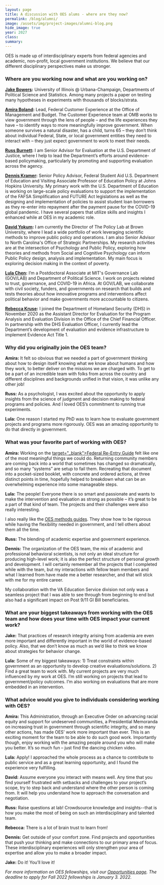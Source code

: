```yaml
---	
layout: page	
title: A discussion with OES alums - where are they now?
permalink: /blog/alumni/	
image: /assets/img/project-images/alumni-blog.png
hide_image: true
year: 2027
class:	
summary: 	
---	
```

OES is made up of interdisciplinary experts from federal agencies and academic, non-profit, local government institutions. We believe that our different disciplinary perspectives make us stronger. 

### Where are you working now and what are you working on? 

**<a href="https://oes.gsa.gov/team/jake-bowers/" target="_blank">Jake Bowers</a>:** University of Illinois @ Urbana-Champaign, Departments of Political Science and Statistics. Among many projects a paper on testing many hypotheses in experiments with thousands of blocks/strata.

**<a href="https://oes.gsa.gov/team/amira-boland/" target="_blank">Amira Boland</a>:** Lead, Federal Customer Experience at the Office of Management and Budget. The Customer Experience team at OMB works to view government through the lens of people – and the life experiences they have – to identify ways to more meaningfully improve government. When someone survives a natural disaster, has a child, turns 65 – they don’t think about individual Federal, State, or local government entities they need to interact with – they just expect government to work to meet their needs.

**<a href="https://oes.gsa.gov/team/russ-burnett/" target="_blank">Russ Burnett</a>:** I am Senior Advisor for Evaluation at the U.S. Department of Justice, where I help to lead the Department’s efforts around evidence-based policymaking, particularly by promoting and supporting evaluation across the agency.

**<a href="https://oes.gsa.gov/team/dennis-kramer/" target="_blank">Dennis Kramer</a>:** Senior Policy Advisor, Federal Student Aid U.S. Department of Education and Visiting Associate Professor of Education Policy at Johns Hopkins University. My primary work with the U.S. Department of Education is working on large-scale policy evaluations to support the implementation of the FAFSA Simplification and FUTURE Act legislations as well as the designing and implementation of policies to assist student loan borrowers as they re-enter into repayment after the payment pause for the COVID-19 global pandemic. I have several papers that utilize skills and insights I enhanced while at OES in my academic role.

**<a href="https://oes.gsa.gov/team/david-yokum/" target="_blank">David Yokum</a>:** I am currently the Director of The Policy Lab at Brown University, where I lead a wide portfolio of work leveraging scientific methods to improve public policy and operations. I am also Senior Advisor to North Carolina's Office of Strategic Partnerships. My research activities are at the intersection of Psychology and Public Policy, exploring how theories and methods from Social and Cognitive Psychology can inform Public Policy design, analysis and implementation. My main focus is exploring decision making in the context of poverty.

**<a href="https://oes.gsa.gov/team/nuole-chen/" target="_blank">Lula Chen</a>:** I’m a Postdoctoral Associate at MIT's Governance Lab (GOV/LAB) and Department of Political Science.  I work on projects related to trust, governance, and COVID-19 in Africa.  At GOV/LAB, we collaborate with civil society, funders, and governments on research that builds and tests theories about how innovative programs and interventions affect political behavior and make governments more accountable to citizens.

**<a href="https://oes.gsa.gov/team/rebecca-kruse/" target="_blank">Rebecca Kruse</a>:** I joined the Department of Homeland Security (DHS) in November 2020 as the Assistant Director for Evaluation for the Program Analysis and Evaluation Division in the Office of the Chief Financial Officer. In partnership with the DHS Evaluation Officer, I currently lead the Department’s development of evaluation and evidence infrastructure to implement Evidence Act Title 1. 


### Why did you originally join the OES team?

**Amira:** It felt so obvious that we needed a part of government thinking about how to design itself knowing what we know about humans and how they work, to better deliver on the missions we are charged with. To get to be a part of an incredible team with folks from across the country and different disciplines and backgrounds unified in that vision, it was unlike any other job!

**Russ:** As a psychologist, I was excited about the opportunity to apply insights from the science of judgment and decision making to federal programs and policies. And I loved OES’s commitment to running true experiments.

**Lula:** One reason I started my PhD was to learn how to evaluate government projects and programs more rigorously.  OES was an amazing opportunity to do that directly in government. 


### What was your favorite part of working with OES? 

**Amira:** Working on the <a href="https://obamawhitehouse.archives.gov/blog/2016/09/15/learn-how-behavioral-science-being-used-better-serve-american-people"> target="_blank">Federal Re-Entry Guide</a> felt like one of the most meaningful things we could do. Returning community members are coming back into a world that sometimes has changed so dramatically, and so many “systems” are setup to fail them. Recreating that document into a pocket-sized booklet, with concrete and ordered actions, at three distinct points in time, hopefully helped to breakdown what can be an overwhelming experience into some manageable steps. 

**Lula:** The people! Everyone there is so smart and passionate and wants to make the intervention and evaluation as strong as possible – it’s great to be a part of that kind of team.  The projects and their challenges were also really interesting.

I also really like the <a href="https://oes.gsa.gov/methods/" target="_blank">OES methods guides</a>.  They show how to be rigorous while having the flexibility needed in government, and I tell others about them all the time.

**Russ:** The blending of academic expertise and government experience. 

**Dennis:** The organization of the OES team, the mix of academic and professional behavioral scientists, is not only an ideal structure for producing high-level work; it is also the perfect structure of personal growth and development. I will certainly remember all the projects that I completed while with the team, but my interactions with fellow team members and what I learned from have made me a better researcher, and that will stick with me for my entire career.

My collaboration with the VA Education Service division not only was a seamless project that I was able to see through from beginning to end but also had a significant impact on Post 9/11 GI Bill beneficiaries.


### What are your biggest takeaways from working with the OES team and how does your time with OES impact your current work? 

**Jake:** That practices of research integrity arising from academia are even more important and differently important in the world of evidence-based policy.
Also, that we don’t know as much as we’d like to think we know about strategies for behavior change.

**Lula:** Some of my biggest takeaways: 1) Treat constraints within government as an opportunity to develop creative evaluations/solutions. 2) Find a great team to work with. My current projects are very much influenced by my work at OES. I’m still working on projects that lead to government/policy outcomes. I’m also working on evaluations that are more embedded in an intervention.  


### What advice would you give to individuals considering working with OES? 

**Amira:** This Administration, through an Executive Order on advancing racial equity and support for undeserved communities, a Presidential Memoranda on increasing trust in government through scientific integrity, and so many other actions, has made OES’ work more important than ever. This is an exciting moment for the team to be able to do such good work. Importantly though, enjoy working with the amazing people around you who will make you better. It’s so much fun – just find the dancing chicken video.   

**Lula:** Apply!  I approached the whole process as a chance to contribute to public service and as a great learning opportunity, and I found the experience very fulfilling.  

**David:** Assume everyone you interact with means well. Any time that you find yourself frustrated with setbacks and challenges to your project’s scope, try to step back and understand where the other person is coming from. It will help you understand how to approach the conversation and negotiation.

**Russ:** Raise questions at lab! Crowdsource knowledge and insights--that is how you make the most of being on such an interdisciplinary and talented team.

**Rebecca:**  There is a  lot of brain trust to learn from!

**Dennis:** Get outside of your comfort zone. Find projects and opportunities that push your thinking and make connections to our primary area of focus. These interdisciplinary experiences will only strengthen your area of expertise and allow you to make a broader impact.

**Jake:** Do it! You’ll love it!


*For more information on OES fellowships, visit our <a href="https://oes.gsa.gov/opps" target="_blank">Opportunities page</a>. The deadline to apply for Fall 2022 fellowships is January 3. 2022.*

